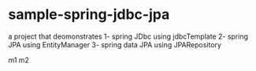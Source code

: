 # sample-spring-jdbc-jpa

a project that deomonstrates
1- spring JDbc using jdbcTemplate
2- spring JPA using EntityManager
3- spring data JPA using JPARepository

m1
m2